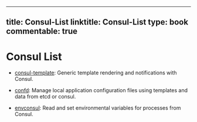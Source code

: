 
---
title: Consul-List
linktitle: Consul-List
type: book
commentable: true
---

# Consul List

- [consul-template](https://github.com/hashicorp/consul-template): Generic template rendering and notifications with Consul.

- [confd](https://github.com/kelseyhightower/confd): Manage local application configuration files using templates and data from etcd or consul.

- [envconsul](https://github.com/hashicorp/envconsul): Read and set environmental variables for processes from Consul.

    